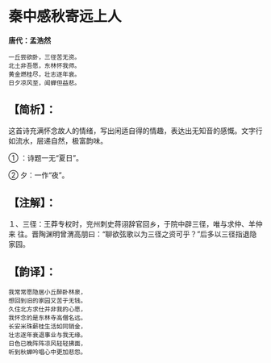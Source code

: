 秦中感秋寄远上人
==
**唐代：孟浩然**

    一丘尝欲卧，三径苦无资。
    北土非吾愿，东林怀我师。
    黄金燃桂尽，壮志逐年衰。
    日夕凉风至，闻蝉但益悲。

【简析】：
--
这首诗充满怀念故人的情绪，写出闲适自得的情趣，表达出无知音的感慨。文字行如流水，层递自然，极富韵味。

① ：诗题一无“夏日”。

② 夕：一作“夜”。

【注解】：
--
１、三径：王莽专权时，兖州刺史蒋诩辞官回乡，于院中辟三径，唯与求仲、羊仲来
往。晋陶渊明曾渭高朋曰：“聊欲弦歌以为三径之资可乎？”后多以三径指退隐
家园。

【韵译】：
--
    我常常愿隐居小丘醉卧林泉，
    想回到旧的家园又苦于无钱。
    久住北方求仕并非我的心愿，
    我怀念的是东林寺高僧名远。
    长安米珠薪桂生活如同销金，
    壮志逐年衰退事业与我无缘。
    日色已晚阵阵凉风轻轻拂面，
    听到秋蝉吟唱心中更加悲怨。